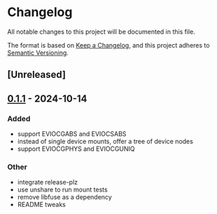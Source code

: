 # Changelog

All notable changes to this project will be documented in this file.

The format is based on [Keep a Changelog](https://keepachangelog.com/en/1.0.0/),
and this project adheres to [Semantic Versioning](https://semver.org/spec/v2.0.0.html).

## [Unreleased]

## [0.1.1](https://github.com/colinmarc/southpaw/compare/v0.1.0...v0.1.1) - 2024-10-14

### Added

- support EVIOCGABS and EVIOCSABS
- instead of single device mounts, offer a tree of device nodes
- support EVIOCGPHYS and EVIOCGUNIQ

### Other

- integrate release-plz
- use unshare to run mount tests
- remove libfuse as a dependency
- README tweaks
